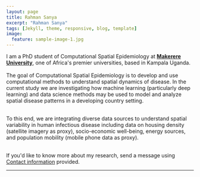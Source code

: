 ```yaml
---
layout: page
title: Rahman Sanya
excerpt: "Rahman Sanya"
tags: [Jekyll, theme, responsive, blog, template]
image:
  feature: sample-image-1.jpg
---
```


I am a PhD student of Computational Spatial Epidemiology at <a href = "https://www.mak.ac.ug"> <b>Makerere University</b></a>, one of Africa's premier universities, based in Kampala Uganda.
<br><br>
The goal of Computational Spatial Epidemiology is to develop and use computational methods to understand spatial dynamics of disease. In the current study we are investigating how machine learning (particularly deep learning) and data science methods may be used to model and analyze spatial disease patterns in a developing country setting. 

<br>To this end, we are integrating diverse data sources to understand spatial variability in human infectious disease including data on housing density (satellite imagery as proxy), socio-economic well-being, energy sources, and population mobility (mobile phone data as proxy).

<br>If you'd like to know more about my research, send a message using <a href="contact/">Contact information</a> provided.


---
